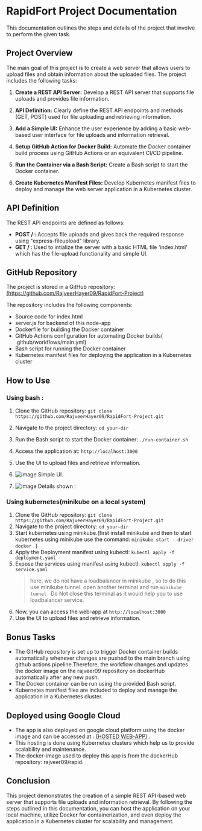 # RapidFort Project Documentation

This documentation outlines the steps and details of the project that involve to perform the given task. 

## Project Overview

The main goal of this project is to create a web server that allows users to upload files and obtain information about the uploaded files. The project includes the following tasks:

1. **Create a REST API Server:** Develop a REST API server that supports file uploads and provides file information.

2. **API Definition:** Clearly define the REST API endpoints and methods (GET, POST) used for file uploading and retrieving information.

3. **Add a Simple UI:** Enhance the user experience by adding a basic web-based user interface for file uploads and information retrieval.

4. **Setup GitHub Action for Docker Build:** Automate the Docker container build process using GitHub Actions or an equivalent CI/CD pipeline.

5. **Run the Container via a Bash Script:** Create a Bash script to start the Docker container.

6. **Create Kubernetes Manifest Files:** Develop Kubernetes manifest files to deploy and manage the web server application in a Kubernetes cluster.

## API Definition

The REST API endpoints are defined as follows:

- **POST / :** Accepts file uploads and gives back the required response using "express-fileupload" library.
- **GET / :**  Used to intialize the server with a basic HTML file 'index.html' which has the file-upload functionality and simple UI.

## GitHub Repository

The project is stored in a GitHub repository: [(https://github.com/RajveerHayer09/RapidFort-Project)](https://github.com/RajveerHayer09/RapidFort-Project)

The repository includes the following components:

- Source code for index.html
- server.js for backend of this node-app
- Dockerfile for building the Docker container
- GitHub Actions configuration for automating Docker builds( .github/workflows/main.yml)
- Bash script for running the Docker container
- Kubernetes manifest files for deploying the application in a Kubernetes cluster

## How to Use
### Using bash :
1. Clone the GitHub repository: `git clone https://github.com/RajveerHayer09/RapidFort-Project.git`
2. Navigate to the project directory: `cd your-dir`
3. Run the Bash script to start the Docker container: `./run-container.sh`
4. Access the application at: `http://localhost:3000`
5. Use the UI to upload files and retrieve information.

6. 
   ![image](https://github.com/RajveerHayer09/RapidFort-Project/assets/91181106/79f50480-ccdc-4a92-ba32-093022e1113f)
   Simple UI.

7. ![image](https://github.com/RajveerHayer09/RapidFort-Project/assets/91181106/d217ff74-f434-48a5-90af-2eeed890fe4c)
   Details shown :



### Using kubernetes(minikube on a local system)
1. Clone the GitHub repository: `git clone https://github.com/RajveerHayer09/RapidFort-Project.git`
2. Navigate to the project directory: `cd your-dir`
3. Start kubernetes using minikube.(first install minikube and then to start kubernetes using minikube use the command: ```minikube start --driver docker ``` )
4. Apply the Deployment manifest using kubectl: ```kubectl apply -f deployment.yaml```
5. Expose the services using manifest using kubectl: ```kubectl apply -f service.yaml```
   >here, we do not have a loadbalancer in minikube , so to do this use minikube tunnel.
   >open another terminal and run ```minikube tunnel ```
   >Do Not close this terminal as it would help you to use loadbalancer service.
6. Now, you can access the web-app at `http://localhost:3000`
7. Use the UI to upload files and retrieve information.


## Bonus Tasks

- The GitHub repository is set up to trigger Docker container builds automatically whenever changes are pushed to the main branch using github actions pipeline.Therefore, the workflow changes and updates the docker image on the rajveer09 repository on dockerHub automatically after any new push.
- The Docker container can be run using the provided Bash script.
- Kubernetes manifest files are included to deploy and manage the application in a Kubernetes cluster.

## Deployed using Google Cloud
- The app is also deployed on google cloud platform using the docker image and can be accessed at : [(HOSTED WEB-APP)](http://35.197.130.99:3000/) .
- This hosting is done using Kubernetes clusters which help us to provide scalability and maintenance.
- The docker-image used to deploy this app is from the dockerHub repository: rajveer09/rapid.
  

## Conclusion

This project demonstrates the creation of a simple REST API-based web server that supports file uploads and information retrieval. By following the steps outlined in this documentation, you can host the application on your local machine, utilize Docker for containerization, and even deploy the application in a Kubernetes cluster for scalability and management.
